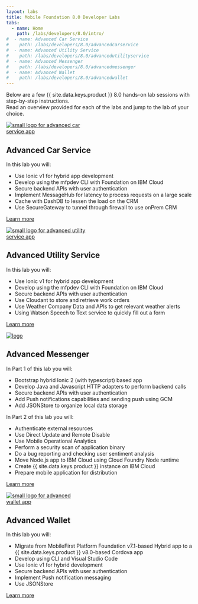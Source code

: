 ```yaml
---
layout: labs
title: Mobile Foundation 8.0 Developer Labs
tabs:
  - name: Home
    path: /labs/developers/8.0/intro/
#  - name: Advanced Car Service
#    path: /labs/developers/8.0/advancedcarservice
#  - name: Advanced Utility Service
#    path: /labs/developers/8.0/advancedutilityservice
#  - name: Advanced Messenger
#    path: /labs/developers/8.0/advancedmessenger
#  - name: Advanced Wallet
#    path: /labs/developers/8.0/advancedwallet
---
```


Below are a few {{ site.data.keys.product }} 8.0 hands-on lab sessions with step-by-step instructions.  
Read an overview provided for each of the labs and jump to the lab of your choice.

<div class="jumbotron">
  <div style="max-width: 250px">
  <a href="{{site.baseurl}}/labs/developers/8.0/advancedcarservice"><img src="{{site.baseurl}}/labs/developers/8.0/advancedcarservice/logo_small.png" alt="small logo for advanced car service app"></a>
  </div>
  <h2>Advanced Car Service</h2>
  <p>In this lab you will:<br/>
  <ul>
  <li>Use Ionic v1 for hybrid app development</li>
  <li>Develop using the mfpdev CLI with Foundation on IBM Cloud</li>
  <li>Secure backend APIs with user authentication</li>
  <li>Implement MessageHub for latency to process requests on a large scale</li>
  <li>Cache with DashDB to lessen the load on the CRM</li>
  <li>Use SecureGateway to tunnel through firewall to use onPrem CRM</li></ul></p>

  <!--<p><img src="{{site.baseurl}}/labs/developers/8.0/advancedcarservice/screenstory.png" alt="advanced car service app"></p>-->
  <p><a class="btn btn-primary btn-lg" href="{{site.baseurl}}/labs/developers/8.0/advancedcarservice" role="button">Learn more</a></p>
</div>

<!--![lab session for 8.0](../advancedcarservice/screenstory.png)

<br/>
In this lab you will be:

* Using Ionic v1 for hybrid development
* Develop using the mfpdev CLI with Foundation on IBM Cloud Service
* Securing backend APIs with user authentication
* Implementing MessageHub for latency to process requests on a large scale
* Caching with DashDB to lessen the load on the CRM
* Using SecureGateway to tunnel through firewall to use onPrem CRM
---
-->


<div class="jumbotron">
  <div style="max-width: 250px">
  <a href="{{site.baseurl}}/labs/developers/8.0/advancedutilityservice"><img src="{{site.baseurl}}/labs/developers/8.0/advancedutilityservice/logo.png" alt="small logo for advanced utility service app"></a>
  </div>
  <h2>Advanced Utility Service</h2>
  <p>In this lab you will:<br/>
  <ul>
  <li>Use Ionic v1 for hybrid app development</li>
  <li>Develop using the mfpdev CLI with Foundation on IBM Cloud</li>
  <li>Secure backend APIs with user authentication</li>
  <li>Use Cloudant to store and retrieve work orders</li>
  <li>Use Weather Company Data and APIs to get relevant weather alerts</li>
  <li>Using Watson Speech to Text service to quickly fill out a form</li></ul></p>

  <p><a class="btn btn-primary btn-lg" href="{{site.baseurl}}/labs/developers/8.0/advancedutilityservice" role="button">Learn more</a></p>
</div>

<!--<div style="max-width: 250px">
<a href="{{site.baseurl}}/labs/developers/8.0/advancedutilityservice"><img src="{{site.baseurl}}/labs/developers/8.0/advancedutilityservice/logo.png" alt="small logo for advanced utility service app"></a>
</div>

![lab session for 8.0](../advancedutilityservice/screenstory.png)

<br/>
In this lab you will be:

* Using Ionic v1 for hybrid development
* Develop using the mfpdev CLI with Foundation on IBM Cloud Service
* Securing backend APIs with user authentication
* Using Cloudant to store and retrieve work orders
* Using Weather Company Data and APIs to get relevant weather alerts
* Using Watson Speech to Text service to quickly fill out a form
---
-->


<div class="jumbotron">
  <div style="max-width: 200px">
  <a href="{{site.baseurl}}/labs/developers/8.0/advancedmessenger"><img alt="logo" src="{{site.baseurl}}/labs/developers/8.0/advancedmessenger/logo_small.png"></a>
  </div>
  <h2>Advanced Messenger</h2>
  <p>In Part 1 of this lab you will:<br/>
  <ul>
  <li>Bootstrap hybrid Ionic 2 (with typescript) based app</li>
  <li>Develop Java and Javascript HTTP adapters to perform backend calls</li>
  <li>Secure backend APIs with user authentication</li>
  <li>Add Push notifications capabilities and sending push using GCM</li>
  <li>Add JSONStore to organize local data storage</li></ul></p>

  <p>In Part 2 of this lab you will:<br/>
  <ul>
  <li>Authenticate external resources</li>
  <li>Use Direct Update and Remote Disable</li>
  <li>Use Mobile Operational Analytics</li>
  <li>Perform a security scan of application binary</li>
  <li>Do a bug reporting and checking user sentiment analysis</li>
  <li>Move Node.js app to IBM Cloud using Cloud Foundry Node runtime</li>
  <li>Create {{ site.data.keys.product }} instance on IBM Cloud</li>
  <li>Prepare mobile application for distribution</li></ul></p>

  <p><a class="btn btn-primary btn-lg" href="{{site.baseurl}}/labs/developers/8.0/advancedmessenger" role="button">Learn more</a></p>
</div>

<!--<div style="max-width: 200px">
<a href="{{site.baseurl}}/labs/developers/8.0/advancedmessenger"><img alt="logo" src="{{site.baseurl}}/labs/developers/8.0/advancedmessenger/logo_small.png"></a>
</div>

![lab session for 8.0](../advancedmessenger/screenstory.png)

<br/>
**Part 1:** In this lab you will be:

* Bootstrapping hybrid Ionic 2 (with typescript) based app
* Developing Java and Javascript HTTP adapters to perform backend calls
* Securing backend calls with user authentication
* Adding Push notifications capabilities and sending push using GCM
* Adding JSONStore to organize local data storage

<br/>
**Part 2:** In this lab you will be:

* Authenticating external resources
* Using Direct Update and Remote Disable
* Using Mobile Operational Analytics
* Performing a security scan of application binary
* Doing a bug reporting and checking user sentiment analysis
* Moving Node.js app to IBM Cloud using Cloud Foundry Node runtime
* Creating {{ site.data.keys.product }} instance on IBM Cloud
* Preparing mobile application for distribution
---
-->

<div class="jumbotron">
  <div style="max-width: 200px">
  <a href="{{site.baseurl}}/labs/developers/8.0/advancedwallet"><img src="{{site.baseurl}}/labs/developers/8.0/advancedwallet/logo_small.png" alt="small logo for advanced wallet app"></a>
  </div>
  <h2>Advanced Wallet</h2>
  <p>In this lab you will:<br/>
  <ul>
  <li>Migrate from MobileFirst Platform Foundation v7.1-based Hybrid app to a {{ site.data.keys.product }} v8.0-based Cordova app</li>
  <li>Develop using CLI and Visual Studio Code</li>
  <li>Use Ionic v1 for hybrid development</li>
  <li>Secure backend APIs with user authentication</li>
  <li>Implement Push notification messaging</li>
  <li>Use JSONStore</li></ul></p>

  <p><a class="btn btn-primary btn-lg" href="{{site.baseurl}}/labs/developers/8.0/advancedwallet" role="button">Learn more</a></p>
</div>

<!--<div style="max-width: 200px">
<a href="{{site.baseurl}}/labs/developers/8.0/advancedwallet"><img src="{{site.baseurl}}/labs/developers/8.0/advancedwallet/logo_small.png" alt="small logo for advanced wallet app"></a>
</div>

![lab session for 8.0](../advancedwallet/screenstory.jpg)

<br/>
In this lab you will be:

* Migrating from MobileFirst Platform Foundation v7.1-based Hybrid app to a {{ site.data.keys.product }} v8.0-based Cordova app
* Developing using CLI and Visual Studio Code
* Using Ionic v1 for hybrid development
* Securing backend APIs with user authentication
* Implementing Push notification messaging
* Using JSONStore
-->
